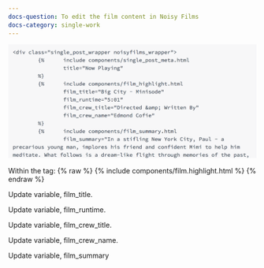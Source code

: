 ```yaml
---
docs-question: To edit the film content in Noisy Films
docs-category: single-work
---
```

![alt text](/img/docs-noisyfilms.png "Title")

Within the tag:
    {% raw %}
    {% include components/film.highlight.html %}
    {% endraw %}

Update variable, film_title.

Update variable, film_runtime.

Update variable, film_crew_title.

Update variable, film_crew_name.

Update variable, film_summary
